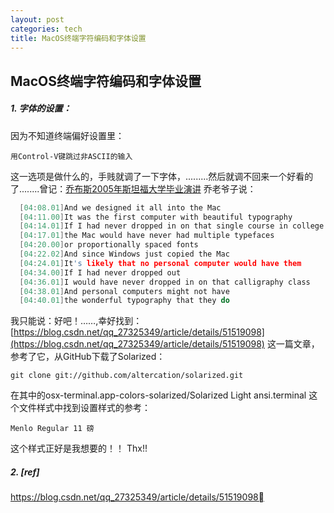 ```yaml
---
layout: post
categories: tech
title: MacOS终端字符编码和字体设置
---
```

## MacOS终端字符编码和字体设置


##### 1. 字体的设置：
因为不知道终端偏好设置里：

```
用Control-V键跳过非ASCII的输入
```
这一选项是做什么的，手贱就调了一下字体，.........然后就调不回来一个好看的了........曾记：[乔布斯2005年斯坦福大学毕业演讲](http://www.ioter.top/2018/04/29/乔布斯2005年斯坦福大学毕业演讲/) 乔老爷子说：

 ```c
   [04:08.01]And we designed it all into the Mac 
   [04:11.00]It was the first computer with beautiful typography 
   [04:14.01]If I had never dropped in on that single course in college 
   [04:17.01]the Mac would have never had multiple typefaces 
   [04:20.00]or proportionally spaced fonts 
   [04:22.02]And since Windows just copied the Mac 
   [04:24.01]It's likely that no personal computer would have them 
   [04:34.00]If I had never dropped out 
   [04:36.01]I would have never dropped in on that calligraphy class 
   [04:38.01]And personal computers might not have 
   [04:40.01]the wonderful typography that they do 
 ```

我只能说：好吧！……,幸好找到：[https://blog.csdn.net/qq_27325349/article/details/51519098](https://blog.csdn.net/qq_27325349/article/details/51519098) 这一篇文章，
参考了它，从GitHub下载了Solarized：

```shell
git clone git://github.com/altercation/solarized.git
```

在其中的osx-terminal.app-colors-solarized/Solarized Light ansi.terminal
这个文件样式中找到设置样式的参考：

```
Menlo Regular 11 磅
```
这个样式正好是我想要的！！ Thx!!

##### 2. [ref]

   https://blog.csdn.net/qq_27325349/article/details/51519098

